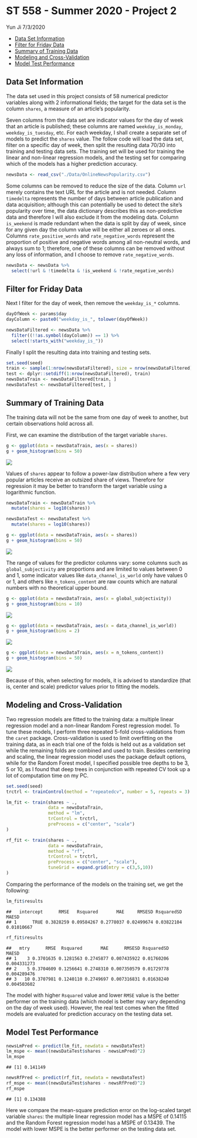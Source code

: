 ST 558 - Summer 2020 - Project 2
================
Yun Ji
7/3/2020

  - [Data Set Information](#data-set-information)
  - [Filter for Friday Data](#filter-for-friday-data)
  - [Summary of Training Data](#summary-of-training-data)
  - [Modeling and Cross-Validation](#modeling-and-cross-validation)
  - [Model Test Performance](#model-test-performance)

## Data Set Information

The data set used in this project consists of 58 numerical predictor
variables along with 2 informational fields; the target for the data set
is the column `shares`, a measure of an article’s popularity.

Seven columns from the data set are indicator values for the day of week
that an article is published; these columns are named
`weekday_is_monday`, `weekday_is_tuesday`, etc. For each weekday, I
shall create a separate set of models to predict the `shares` value. The
follow code will load the data set, filter on a specific day of week,
then split the resulting data 70/30 into training and testing data sets.
The training set will be used for training the linear and non-linear
regression models, and the testing set for comparing which of the models
has a higher prediction accuracy.

``` r
newsData <- read_csv("./Data/OnlineNewsPopularity.csv")
```

Some columns can be removed to reduce the size of the data. Column `url`
merely contains the text URL for the article and is not needed. Column
`timedelta` represents the number of days between article publication
and data acquisition; although this can potentially be used to detect
the site’s popularity over time, the data dictionary describes this as
non-predictive data and therefore I will also exclude it from the
modeling data. Column `is_weekend` is made redundant when the data is
split by day of week, since for any given day the column value will be
either all zeroes or all ones. Columns `rate_positive_words` and
`rate_negative_words` represent the proportion of positive and negative
words among all non-neutral words, and always sum to 1; therefore, one
of these columns can be removed without any loss of information, and I
choose to remove `rate_negative_words`.

``` r
newsData <- newsData %>%
  select(!url & !timedelta & !is_weekend & !rate_negative_words)
```

## Filter for Friday Data

Next I filter for the day of week, then remove the `weekday_is_*`
columns.

``` r
dayOfWeek <- params$day
dayColumn <- paste0("weekday_is_", tolower(dayOfWeek))

newsDataFiltered <- newsData %>%
  filter((!!as.symbol(dayColumn)) == 1) %>%
  select(!starts_with("weekday_is_"))
```

Finally I split the resulting data into training and testing sets.

``` r
set.seed(seed)
train <- sample(1:nrow(newsDataFiltered), size = nrow(newsDataFiltered)*0.7)
test <- dplyr::setdiff(1:nrow(newsDataFiltered), train)
newsDataTrain <- newsDataFiltered[train, ]
newsDataTest <- newsDataFiltered[test, ]
```

## Summary of Training Data

The training data will not be the same from one day of week to another,
but certain observations hold across all.

First, we can examine the distribution of the target variable `shares`.

``` r
g <- ggplot(data = newsDataTrain, aes(x = shares))
g + geom_histogram(bins = 50)
```

![](FridayAnalysis_files/figure-gfm/shares%20histogram-1.png)<!-- -->

Values of `shares` appear to follow a power-law distribution where a few
very popular articles receive an outsized share of views. Therefore for
regression it may be better to transform the target variable using a
logarithmic function.

``` r
newsDataTrain <- newsDataTrain %>%
  mutate(shares = log10(shares))

newsDataTest <- newsDataTest %>%
  mutate(shares = log10(shares))

g <- ggplot(data = newsDataTrain, aes(x = shares))
g + geom_histogram(bins = 50)
```

![](FridayAnalysis_files/figure-gfm/target%20transformation-1.png)<!-- -->

The range of values for the predictor columns vary: some columns such as
`global_subjectivity` are proportions and are limited to values between
0 and 1, some indicator values like `data_channel_is_world` only have
values 0 or 1, and others like `n_tokens_content` are raw counts which
are natural numbers with no theoretical upper bound.

``` r
g <- ggplot(data = newsDataTrain, aes(x = global_subjectivity))
g + geom_histogram(bins = 10)
```

![](FridayAnalysis_files/figure-gfm/predictor%20histograms-1.png)<!-- -->

``` r
g <- ggplot(data = newsDataTrain, aes(x = data_channel_is_world))
g + geom_histogram(bins = 2)
```

![](FridayAnalysis_files/figure-gfm/predictor%20histograms-2.png)<!-- -->

``` r
g <- ggplot(data = newsDataTrain, aes(x = n_tokens_content))
g + geom_histogram(bins = 50)
```

![](FridayAnalysis_files/figure-gfm/predictor%20histograms-3.png)<!-- -->

Because of this, when selecting for models, it is advised to standardize
(that is, center and scale) predictor values prior to fitting the
models.

## Modeling and Cross-Validation

Two regression models are fitted to the training data: a multiple linear
regression model and a non-linear Random Forest regression model. To
tune these models, I perform three repeated 5-fold cross-validations
from the `caret` package. Cross-validation is used to limit overfitting
on the training data, as in each trial one of the folds is held out as a
validation set while the remaining folds are combined and used to train.
Besides centering and scaling, the linear regression model uses the
package default options, while for the Random Forest model, I specified
possible tree depths to be 3, 5 or 10, as I found that deep trees in
conjunction with repeated CV took up a lot of computation time on my PC.

``` r
set.seed(seed)
trctrl <- trainControl(method = "repeatedcv", number = 5, repeats = 3)

lm_fit <- train(shares ~ ., 
                data = newsDataTrain, 
                method = "lm",
                trControl = trctrl,
                preProcess = c("center", "scale")
)

rf_fit <- train(shares ~ ., 
                data = newsDataTrain, 
                method = "rf",
                trControl = trctrl,
                preProcess = c("center", "scale"),
                tuneGrid = expand.grid(mtry = c(3,5,10))
)
```

Comparing the performance of the models on the training set, we get the
following:

``` r
lm_fit$results
```

    ##   intercept      RMSE   Rsquared       MAE     RMSESD RsquaredSD      MAESD
    ## 1      TRUE 0.3828259 0.09584267 0.2778037 0.02499674 0.03822104 0.01010667

``` r
rf_fit$results
```

    ##   mtry      RMSE  Rsquared       MAE      RMSESD RsquaredSD       MAESD
    ## 1    3 0.3701635 0.1281563 0.2745877 0.007435922 0.01760206 0.004331273
    ## 2    5 0.3704609 0.1256641 0.2748310 0.007350579 0.01729778 0.004289476
    ## 3   10 0.3707981 0.1240110 0.2749697 0.007316831 0.01638240 0.004503602

The model with higher `Rsquared` value and lower `RMSE` value is the
better performer on the training data (which model is better may vary
depending on the day of week used). However, the real test comes when
the fitted models are evaluated for prediction accuracy on the testing
data set.

## Model Test Performance

``` r
newsLmPred <- predict(lm_fit, newdata = newsDataTest)
lm_mspe <- mean((newsDataTest$shares - newsLmPred)^2)
lm_mspe
```

    ## [1] 0.141149

``` r
newsRfPred <- predict(rf_fit, newdata = newsDataTest)
rf_mspe <- mean((newsDataTest$shares - newsRfPred)^2)
rf_mspe
```

    ## [1] 0.134388

Here we compare the mean-square prediction error on the log-scaled
target variable `shares`: the multiple linear regression model has a
MSPE of 0.14115 and the Random Forest regression model has a MSPE of
0.13439. The model with lower MSPE is the better performer on the
testing data set.
